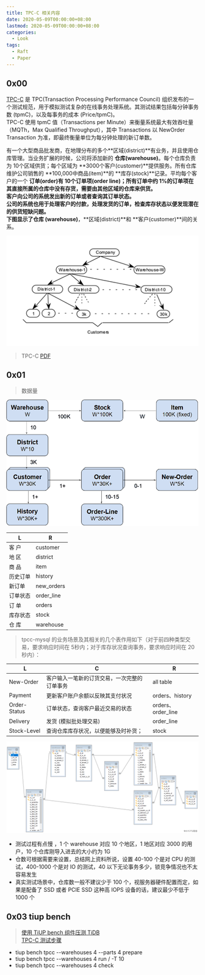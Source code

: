 ```yaml
---
title: TPC-C 相关内容
date: 2020-05-09T00:00:00+08:00
lastmod: 2020-05-09T00:00:00+08:00
categories: 
  - Look
tags:
  - Raft
  - Paper
---
```

## 0x00

[TPC-C](http://www.tpc.org/tpcc/) 是 TPC(Transaction Processing Performance Council) 组织发布的一个测试规范，用于模拟测试复杂的在线事务处理系统。其测试结果包括每分钟事务数 (tpmC)，以及每事务的成本 (Price/tpmC)。  
TPC-C 使用 tpmC 值（Transactions per Minute）来衡量系统最大有效吞吐量（MQTh，Max Qualified Throughput），其中 Transactions 以 NewOrder Transaction 为准，即最终衡量单位为每分钟处理的新订单数。  

有一个大型商品批发商，在地理分布的多个**区域(district)**有业务，并且使用仓库管理。当业务扩展的时候，公司将添加新的 **仓库(warehouse)**。每个仓库负责为 10个区域供货；每个区域为 **3000个客户(customer)**提供服务。所有仓库维护公司销售的 **100,000中商品(item)**的 **库存(stock)**记录。平均每个客户的一个 **订单(order)**有 **10个订单项(order line)**；所有订单中约 1%的订单项在其直接所属的仓库中没有存货，需要由其他区域的仓库来供货。  
客户向公司的系统发出新的订单或者查询其订单状态。  
公司的系统也用于处理客户的付款，处理发货的订单，检查库存状态以便发现潜在的供货短缺问题。  
下图显示了**仓库 (warehouse)**，**区域(district)**和 **客户(customer)**间的关系。  

![tpcc-v](./tpcc-v.png)

> TPC-C [PDF](http://www.tpc.org/tpc_documents_current_versions/pdf/tpc-c_v5.11.0.pdf)

## 0x01

> 数据量

![tpcc](./tpcc.png)

L | R
--- | ---
客 户 |  customer
地 区 |  district
商 品 |  item
历史订单 |  history
新订单  |  new_orders
订单状态 |  order_line
订 单 |  orders
库存状态 |  stock
仓 库 |  warehouse

> tpcc-mysql 的业务场景及其相关的几个表作用如下（对于前四种类型交易，要求响应时间在 5秒内；对于库存状况查询事务，要求响应时间在 20秒内）：

L | C | R
--- | ---|---|
New-Order | 客户输入一笔新的订货交易，一次完整的订单事务 | all table
Payment  | 更新客户账户余额以反映其支付状况 | orders、history
Order-Status | 订单状态，查询客户最近交易的状态 | orders、order_line
Delivery  | 发货 (模拟批处理交易) | order_line
Stock-Level | 查询仓库库存状况，以便能够及时补货；| stock

![tpcc-table](tpcc-table.png)

- 测试过程有点慢 ，1 个 warehouse 对应 10 个地区，1 地区对应 3000 的用户，10 个仓库刚导入进去的大小约为 1G
- 仓数可根据需要来设置，总结网上资料所说，设置 40-100 个是对 CPU 的测试，400-1000 个是对 IO 的测试，40 以下无论事务多少，锁竞争情况也不太容易发生
- 真实测试场景中，仓库数一般不建议少于 100 个，视服务器硬件配置而定，如果是配备了 SSD 或者 PCIE SSD 这种高 IOPS 设备的话，建议最少不低于 1000 个

## 0x03 tiup bench

> [使用 TiUP bench 组件压测 TiDB](https://pingcap.com/docs-cn/dev/tiup/tiup-bench/)  
> [TPC-C 测试步骤](https://pingcap.com/docs-cn/dev/tiup/tiup-bench/#tpc-c-%E6%B5%8B%E8%AF%95%E6%AD%A5%E9%AA%A4)

- tiup bench tpcc --warehouses 4 --parts 4 prepare
- tiup bench tpcc --warehouses 4 run / -T 10
- tiup bench tpcc --warehouses 4 check
